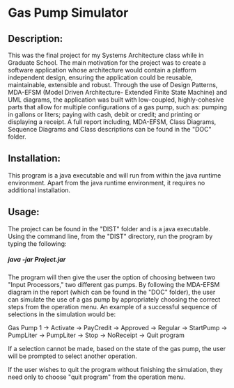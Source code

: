# Gas Pump Simulator

## Description:
This was the final project for my Systems Architecture class while in Graduate School.  The main motivation for the project was to create a software application whose architecture would contain a platform independent design, ensuring the application could be reusable, maintainable, extensible and robust.  Through the use of Design Patterns, MDA-EFSM (Model Driven Architecture- Extended Finite State Machine) and UML diagrams, the application was built with low-coupled, highly-cohesive parts that allow for multiple configurations of a gas pump, such as: pumping in gallons or liters; paying with cash, debit or credit; and printing or displaying a receipt.  A full report including, MDA-EFSM, Class Diagrams, Sequence Diagrams and Class descriptions can be found in the "DOC" folder.  

## Installation:

This program is a java executable and will run from within the java runtime environment.  Apart from the java runtime environment, it requires no additional installation.  

## Usage:
The project can be found in the "DIST" folder and is a java executable.  Using the command line, from the "DIST" directory, run the program by typing the following:
##### java -jar Project.jar

The program will then give the user the option of choosing between two "Input Processors," two different gas pumps.  By following the MDA-EFSM diagram in the report (which can be found in the "DOC" folder), the user can simulate the use of a gas pump by appropriately choosing the correct steps from the operation menu.  An example of a successful sequence of selections in the simulation would be:

Gas Pump 1 -> Activate -> PayCredit -> Approved -> Regular -> StartPump -> PumpLiter -> PumpLiter -> Stop -> NoReceipt -> Quit program

If a selection cannot be made, based on the state of the gas pump, the user will be prompted to select another operation.  

If the user wishes to quit the program without finishing the simulation, they need only to choose "quit program" from the operation menu.
